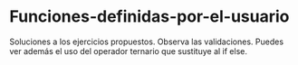 # Funciones-definidas-por-el-usuario
Soluciones a los ejercicios propuestos. Observa las validaciones.
Puedes ver además el uso del operador ternario que sustituye al if else.
